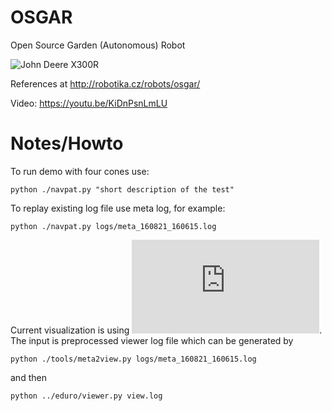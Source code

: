 OSGAR
=====

Open Source Garden (Autonomous) Robot

![John Deere X300R](http://robotika.cz/competitions/roboorienteering/2016/jd-nav2.jpg)

References at
http://robotika.cz/robots/osgar/

Video: https://youtu.be/KiDnPsnLmLU

# Notes/Howto

To run demo with four cones use:

```
python ./navpat.py "short description of the test"
```

To replay existing log file use meta log, for example:
```
python ./navpat.py logs/meta_160821_160615.log
```

Current visualization is using
![Eduro Viewer](https://github.com/robotika/eduro/blob/master/viewer.py).
The input is preprocessed viewer log file which can be generated by
```
python ./tools/meta2view.py logs/meta_160821_160615.log
```
and then
```
python ../eduro/viewer.py view.log
```

